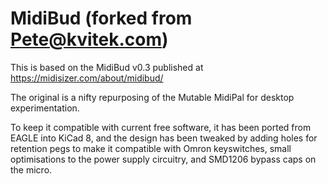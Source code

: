 # MidiBud (forked from Pete@kvitek.com)

This is based on the MidiBud v0.3 published at https://midisizer.com/about/midibud/

The original is a nifty repurposing of the Mutable MidiPal for desktop experimentation.

To keep it compatible with current free software, it has been ported from EAGLE into KiCad 8, and the design has been tweaked by adding holes for retention pegs to make it compatible with Omron keyswitches, small optimisations to the power supply circuitry, and SMD1206 bypass caps on the micro.
